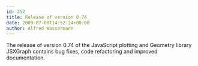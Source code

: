 ```yaml
---
id: 252
title: Release of version 0.74
date: 2009-07-08T14:52:24+00:00
author: Alfred Wassermann
---
```

The release of version 0.74 of the JavaScript plotting and Geometry library JSXGraph contains bug fixes, code refactoring and improved documentation.